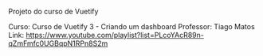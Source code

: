 Projeto do curso de Vuetify

Curso: Curso de Vuetify 3 - Criando um dashboard
Professor: Tiago Matos
Link: https://www.youtube.com/playlist?list=PLcoYAcR89n-qZmFmfc0UGBqpN1RPn8S2m
